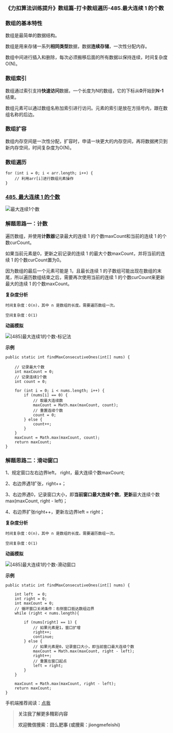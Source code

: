 ### 《力扣算法训练提升》数组篇-打卡数组遍历-485.最大连续 1 的个数

### 数组的基本特性

数组是最简单的数据结构。

数组是用来存储一系列**相同类型**数据，数据**连续存储**，一次性分配内存。

数组中间进行插入和删除，每次必须搬移后面的所有数据以保持连续，时间复杂度 O(N)。

### 数组索引

数组通过索引支持**快速访问**数据，一个长度为N的数组，它的下标从**0**开始到**N-1**结束。

数组元素可以通过数组名称加索引进行访问。元素的索引是放在方括号内，跟在数组名称的后边。

### 数组扩容

数组内存空间是一次性分配，扩容时，申请一块更大的内存空间，再将数据拷贝到新内存空间，时间复杂度为O(N)。

### 数组遍历

```
for (int i = 0; i < arr.length; i++) {
    // 利用arr[i]进行数组元素操作
}
```

### [485. 最大连续 1 的个数](https://leetcode-cn.com/problems/max-consecutive-ones/)

![最大连续1个数](https://img-blog.csdnimg.cn/img_convert/3153b523950b4f3060db034bb16f3bed.png)

### 解题思路一：计数

遍历数组，并使用**计数器**记录最大的连续 1 的个数maxCount和当前的连续 1 的个数curCount。

如果当前元素是0，更新之前记录的连续 1 的最大个数maxCount，并将当前的连续 1 的个数curCount置为0。

因为数组的最后一个元素可能是 1，且最长连续 1 的子数组可能出现在数组的末尾，所以遍历数组结束之后，需要再次使用当前的连续 1 的个数curCount来更新最大的连续 1 的个数maxCount。

**复杂度分析**

```
时间复杂度：O(n)，其中 n 是数组的长度。需要遍历数组一次。

空间复杂度：O(1)
```

**动画模拟**

![[485]最大连续1的个数-标记法](https://img-blog.csdnimg.cn/img_convert/904a13b2b4957a675b6dd26859e4a000.gif)

**示例**

```
public static int findMaxConsecutiveOnes(int[] nums) {

    // 记录最大个数
    int maxCount = 0;
    // 记录连续1个数
    int count = 0;

    for (int i = 0; i < nums.length; i++) {
        if (nums[i] == 0) {
            // 取最大连续数
            maxCount = Math.max(maxCount, count);
            // 重置连续个数
            count = 0;
        } else {
            count++;
        }
    }
    maxCount = Math.max(maxCount, count);
    return maxCount;
}
```

### 解题思路二：滑动窗口

1、规定窗口左右边界left， right，最大连续个数maxCount;

2、右边界遇1扩张，right++；

3、右边界遇0，记录窗口大小，即**当前窗口最大连续个数**。**更新**最大连续个数max(maxCount, right - left)；

4、右边界扩张right++，更新左边界left = right；

**复杂度分析**

```
时间复杂度：O(n)，其中 n 是数组的长度。需要遍历数组一次。

空间复杂度：O(1)
```

**动画模拟**

![[485]最大连续1的个数-滑动窗口](https://img-blog.csdnimg.cn/img_convert/65e7d8878a441b78e82743392bf8c656.gif)

**示例**

```
public static int findMaxConsecutiveOnes(int[] nums) {

    int left  = 0;
    int right = 0;
    int maxCount = 0;
    // 循环窗口关闭条件：右侧窗口抵达数组边界
    while (right < nums.length){

        if (nums[right] == 1) {
            // 如果元素是1，窗口扩增
            right++;
            continue;
        } else {
            // 如果元素是0，记录窗口大小，即当前窗口最大连续个数
            maxCount = Math.max(maxCount, right - left);
            right++;
            // 重置左窗口起点
            left = right;
        }
    }

    maxCount = Math.max(maxCount, right - left);
    return maxCount;
}
```



手机端推荐阅读：[点我](https://mp.weixin.qq.com/s/om47bb7EO-ku4pt0GbTtBQ)



>**关注我了解更多精彩内容**
>
>**欢迎微信搜索：囧么肥事 (或搜索：jiongmefeishi)**

